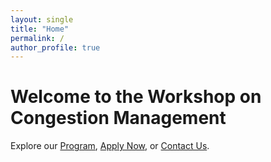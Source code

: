 ```yaml
---
layout: single
title: "Home"
permalink: /
author_profile: true
---
```


# Welcome to the Workshop on Congestion Management

Explore our [Program](/congestion-management-nl/schedule/), [Apply Now](/congestion-management-nl/application/), or [Contact Us](/congestion-management-nl/contact/).
